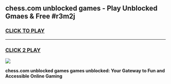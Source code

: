 
## chess.com unblocked games - Play Unblocked Gmaes & Free #r3m2j
<h3>
<a href="https://premium.freeplayer.one?title=chess.com_unblocked_games&ref=01M">CLICK TO PLAY</a></h3>
<hr>

<h3>
<a href="https://premium.freeplayer.one?title=chess.com_unblocked_games&ref=01M">CLICK 2 PLAY</a>
  
</h3>

<a href="https://premium.freeplayer.one?title=chess.com_unblocked_games&ref=01M"><img src="https://clearcache.store/games.png"></a>


**chess.com unblocked games games unblocked: Your Gateway to Fun and Accessible Online Gaming**
